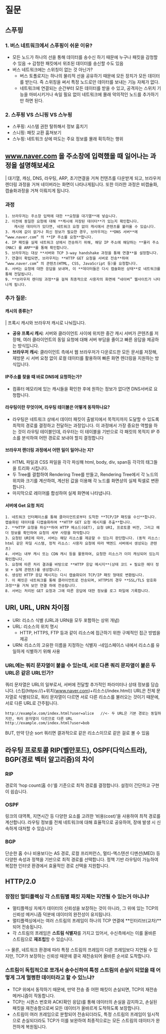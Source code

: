 # 질문

## 스푸핑

### 1. 버스 네트워크에서 스푸핑이 쉬운 이유?

- 모든 노드가 하나의 선을 통해 데이터를 송수신 하기 때문에 누구나 패킷을 감청할 수 있음
  → 감청한 패킷에서 위조된 데이터를 송신할 수도 있음
- 버스 네트워크에는 스위칭이 없는 것 아닌가?
  - 버스 토폴로지는 하나의 물리적 선을 공유하기 때문에 모든 장치가 모든 데이터를 받는다. 즉 스위칭을 써서 특정 노드로만 데이터를 보내는 기능 자체가 없다.
  - 네트워크에 연결되는 순간부터 모든 데이터를 받을 수 있고, 공격자는 스위치 기능을 마비시키거나 속일 필요 없이 네트워크에 몰래 악의적인 노드를 추가하기만 하면 된다.

### 2. 스푸핑 VS 스니핑 VS 스누핑

- 스푸핑: 시스템 권한 탈취해서 정보 훔치기
- 스니핑: 패킷 교환 훔쳐보기
- 스누핑: 네트워크 상에 떠도는 주요 정보를 몰래 획득하는 행위

## www.naver.com 을 주소창에 입력했을 때 일어나는 과정을 설명해보세요

| 대기열, 캐싱, DNS, 라우팅, ARP, 초기연결을 거쳐 컨텐츠를 다운받게 되고, 브라우저렌더링 과정을 거쳐 네이버라는 화면이 나타나게됩니다. 또한 이러한 과정은 비캡슐화, 캡슐화과정을 거쳐 이뤄지게 됩니다.

### 과정

    1. 브라우저는 주소창 입력에 대한 **요청을 대기열**에 넣습니다.
    2. 이전에 동일한 요청에 대해 **캐시에 저장된 데이터**가 있는지 확인합니다.
    	캐시된 데이터가 있다면, 네트워크 요청 없이 캐시에서 콘텐츠를 불러올 수 있습니다.
    3. 캐시에 값이 없거나 최신 정보가 필요한 경우, 브라우저는 **DNS 서버**에 “www.naver.com” 의 **IP 주소를 요청**합니다.
    4. IP 패킷을 실제 네트워크 상에서 전송하기 위해, 해당 IP 주소에 해당하는 **물리 주소(MAC) 를 ARP**를 통해 확인합니다.
    5. 브라우저는 대상 **서버와 TCP 3-way handshake 과정을 통해 연결**을 설정합니다.
    7. 연결이 확립되면, 브라우저는 **HTTP GET 요청을 서버로 전송**하여 “www.naver.com” 의 콘텐츠(HTML, CSS, JavaScript 등)를 요청합니다.
    8. 서버는 요청에 대한 응답을 보내며, 이 **데이터들은 다시 캡슐화된 상태**로 네트워크를 통해 전달됩니다.
    9. **브라우저 렌더링 과정**을 걸쳐 최종적으로 사용자의 화면에 “네이버” 웹사이트가 나타나게 됩니다.

### 추가 질문:

#### 캐시의 종류는?

| 프록시 캐시와 브라우저 캐시로 나눠집니다.

- **공유 프록시 캐시**: 서버와 클라이언트 사이에 위치한 중간 캐시 서버가 콘텐츠를 저장해, 여러 클라이언트의 동일 요청에 대해 서버 부담을 줄이고 빠른 응답을 제공하는 방식입니다.
- **브라우저 캐시**: 클라이언트 측에서 웹 브라우저가 다운로드한 모든 문서를 저장해, 재방문 시 서버 요청 없이 로컬 데이터를 활용하여 빠른 화면 렌더링을 지원하는 방식입니다.

#### IP주소를 찾을 때 바로 DNS에 요청하는가?

- 컴퓨터 메모리에 있는 캐시들을 확인한 후에 원하는 정보가 없다면 DNS서버로 요청합니다.

#### 라우팅이란 무엇이며, 라우팅 테이블은 어떻게 동작하나요?

- 라우팅은 네트워크 상에서 데이터 패킷이 출발지에서 목적지까지 도달할 수 있도록 최적의 경로를 결정하고 전달하는 과정입니다. 이 과정에서 가장 중요한 역할을 하는 것이 라우팅 테이블인데, 라우터는 이 테이블을 기반으로 각 패킷의 목적지 IP 주소를 분석하여 어떤 경로로 보내야 할지 결정합니다

#### 브라우저 랜더링 과정에서 어떤 일이 일어나는 지?

- HTML 파일과 CSS 파일을 각각 파싱해 html, body, div, span등 각각의 태그들을 트리화 시킵니다.
- 두 Tree를 결합하여 Rendering Tree를 만들고, Rendering Tree에서 각 노드의 위치와 크기를 계산하여, 계산된 값을 이용해 각 노드를 화면상의 실제 픽셀로 변환합니다.
- 마지막으로 레이어를 합성하여 실제 화면에 나타냅니다.

#### 서버에 Get 요청 처리

    1. 네트워크 인터페이스를 통해 클라이언트로부터 도착한 **TCP/IP 패킷을 수신**합니다. 캡슐화된 데이터를 디캡슐화하여 **HTTP GET 요청 메시지를 추출**합니다.
    2. **HTTP 요청을 파싱**하여 HTTP 메소드(GET), 요청 URI, 프로토콜 버전, 그리고 헤더 정보를 확인하여 요청의 세부 사항을 파악합니다
    3. 요청된 URI에 따라, 서버는 해당 리소스를 제공할 수 있는지 판단합니다. (동적 리소스: html 같은 파일 시스템, 정적 리소스: 사용자 요청에 따라 백엔드 서버에서 생성되는 콘텐츠)
    4. 서버는 내부 캐시 또는 CDN 캐시 등을 활용하여, 요청한 리소스가 이미 캐싱되어 있는지 확인합니다.
    5. 요청에 따른 처리 결과를 바탕으로 **HTTP 응답 메시지**(상태 코드 + 필요한 헤더 정보 + 실제 콘텐츠)를 생성합니다.
    6. 생성된 HTTP 응답 메시지는 다시 캡슐화되어 TCP/IP 패킷 형태로 변환됩니다.
    7. 이 패킷은 네트워크를 통해 클라이언트로 전송되며, HTTPS의 경우 **SSL/TLS 암호화 과정**을 거쳐 보안 연결 하에 전송됩니다.
    8. 서버는 처리된 GET 요청과 그에 따른 응답에 대한 정보를 로그 파일에 기록합니다.

## URI, URL, URN 차이점

- URI: 리소스 식별 (URL과 URN을 모두 포함하는 상위 개념)
- URL: 리소스의 위치 명시
  - HTTP, HTTPS, FTP 등과 같이 리소스에 접근하기 위한 구체적인 접근 방법을 제공
- URN: 리소스의 고유한 이름을 지정하는 식별자 -네임스페이스 내에서 리소스를 유일하게 식별하기 위해 사용

### URL에는 쿼리 문자열이 붙을 수 있는데, 서로 다른 쿼리 문자열이 붙은 두 URL은 같은 URL인가?

쿼리 문자열은 URL의 일부로서, 서버에 전달할 추가적인 파라미터나 상태 정보를 담습니다. (스킴(https://)+위치(www.naver.com)+리소스(/index.html))
URL은 전체 문자열로 식별되므로, 쿼리 문자열이 다르면 서로 다른 리소스를 불러오는 것이기 때문에, 서로 다른 URL로 간주됩니다.

```
http://example.com/index.html?user=alice   //<- 두 URL은 기본 경로는 동일하지만, 쿼리 문자열이 다르므로 다른 URL
http://example.com/index.html?user=bob
```

BUT, 만약 단순 sort 쿼리면 결과적으로 같은 리소스이므로 같은 걸로 볼 수 있음

## 라우팅 프로토콜 RIP(벨만포드), OSPF(다익스트라), BGP(경로 벡터 알고리즘)의 차이

### RIP

경로의 ‘hop count(홉 수)’를 기준으로 최적 경로를 결정합니다.
설정이 간단하고 구현이 쉽습니다.

### OSPF

링크의 대역폭, 지연시간 등 다양한 요소를 고려한 ‘비용(cost)’을 사용하여 최적 경로를 계산합니다.
라우팅 정보를 전체 네트워크에 대해 효율적으로 공유하여, 장애 발생 시 신속하게 대처할 수 있습니다

### BGP

단순한 홉 수나 비용보다는 AS 경로, 로컬 프리퍼런스, 멀티-엑스텐션 디멘션(MED) 등 다양한 속성과 정책을 기반으로 최적 경로를 선택합니다.
정책 기반 라우팅이 가능하여 복잡한 인터넷 환경에서 효율적인 경로 선택을 지원합니다.

## HTTP/2.0

### 장점인 멀티플렉싱 각 스트림별 패킷 자체는 지연될 수 있는거 아니냐?

- 멀티플렉싱 자체가 데이터의 신뢰성을 보장하는 것이 아니라, 그 위에 있는 TCP의 신뢰성 메커니즘 덕분에 데이터의 완전성이 유지됩니다.
- 멀티플렉싱에서는 여러 스트림의 프레임이 하나의 TCP 연결에 **인터리브(교차)**되어 전송됩니다.
- 각 스트림의 프레임은 **스트림 식별자**를 가지고 있어서, 수신측에서는 이를 올바른 스트림으로 **재조립**할 수 있습니다.

-> 물론, 네트워크 환경에 따라 특정 스트림의 프레임이 다른 프레임보다 지연될 수 있지만, TCP가 보장하는 신뢰성 때문에 결국 재전송되어 올바른 순서로 도착합니다.

### 스트림이 독립적으로 쪼개서 송수신하여 특정 스트림의 손실이 되었을 때 어떻게 그게 멀쩡한 데이터라고 할 수 있느냐?

- TCP 위에서 동작하기 때문에, 만약 전송 중 어떤 패킷이 손실되면, TCP의 재전송 메커니즘이 작동합니다.
- TCP는 시퀀스 번호와 ACK(확인 응답)를 통해 데이터의 손실을 감지하고, 손실된 패킷을 재전송함으로써 모든 데이터가 올바르게 도착하도록 보장합니다.
- 스트림이 여러 프레임으로 분할되어 전송되더라도, 특정 스트림의 프레임이 일시적으로 손실되더라도 TCP가 이를 보완하여 최종적으로는 모든 스트림의 데이터가 완전하게 복원됩니다.
